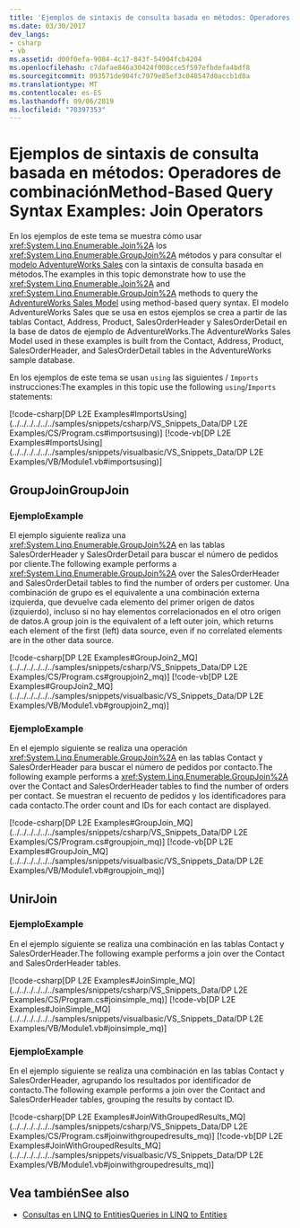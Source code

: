 ```yaml
---
title: 'Ejemplos de sintaxis de consulta basada en métodos: Operadores de combinación'
ms.date: 03/30/2017
dev_langs:
- csharp
- vb
ms.assetid: d00f0efa-9084-4c17-843f-54904fcb4204
ms.openlocfilehash: c7dafae846a30424f008cce5f597efbdefa4bdf8
ms.sourcegitcommit: 093571de904fc7979e85ef3c048547d0accb1d8a
ms.translationtype: MT
ms.contentlocale: es-ES
ms.lasthandoff: 09/06/2019
ms.locfileid: "70397353"
---
```

# <a name="method-based-query-syntax-examples-join-operators"></a><span data-ttu-id="4db23-102">Ejemplos de sintaxis de consulta basada en métodos: Operadores de combinación</span><span class="sxs-lookup"><span data-stu-id="4db23-102">Method-Based Query Syntax Examples: Join Operators</span></span>
<span data-ttu-id="4db23-103">En los ejemplos de este tema se muestra cómo usar <xref:System.Linq.Enumerable.Join%2A> los <xref:System.Linq.Enumerable.GroupJoin%2A> métodos y para consultar el [modelo AdventureWorks Sales](https://github.com/Microsoft/sql-server-samples/releases/tag/adventureworks) con la sintaxis de consulta basada en métodos.</span><span class="sxs-lookup"><span data-stu-id="4db23-103">The examples in this topic demonstrate how to use the <xref:System.Linq.Enumerable.Join%2A> and <xref:System.Linq.Enumerable.GroupJoin%2A> methods to query the [AdventureWorks Sales Model](https://github.com/Microsoft/sql-server-samples/releases/tag/adventureworks) using method-based query syntax.</span></span> <span data-ttu-id="4db23-104">El modelo AdventureWorks Sales que se usa en estos ejemplos se crea a partir de las tablas Contact, Address, Product, SalesOrderHeader y SalesOrderDetail en la base de datos de ejemplo de AdventureWorks.</span><span class="sxs-lookup"><span data-stu-id="4db23-104">The AdventureWorks Sales Model used in these examples is built from the Contact, Address, Product, SalesOrderHeader, and SalesOrderDetail tables in the AdventureWorks sample database.</span></span>  
  
 <span data-ttu-id="4db23-105">En los ejemplos de este tema se usan `using` las siguientes / `Imports` instrucciones:</span><span class="sxs-lookup"><span data-stu-id="4db23-105">The examples in this topic use the following `using`/`Imports` statements:</span></span>  
  
 [!code-csharp[DP L2E Examples#ImportsUsing](../../../../../../samples/snippets/csharp/VS_Snippets_Data/DP L2E Examples/CS/Program.cs#importsusing)]
 [!code-vb[DP L2E Examples#ImportsUsing](../../../../../../samples/snippets/visualbasic/VS_Snippets_Data/DP L2E Examples/VB/Module1.vb#importsusing)]  
  
## <a name="groupjoin"></a><span data-ttu-id="4db23-106">GroupJoin</span><span class="sxs-lookup"><span data-stu-id="4db23-106">GroupJoin</span></span>  
  
### <a name="example"></a><span data-ttu-id="4db23-107">Ejemplo</span><span class="sxs-lookup"><span data-stu-id="4db23-107">Example</span></span>  
 <span data-ttu-id="4db23-108">El ejemplo siguiente realiza una <xref:System.Linq.Enumerable.GroupJoin%2A> en las tablas SalesOrderHeader y SalesOrderDetail para buscar el número de pedidos por cliente.</span><span class="sxs-lookup"><span data-stu-id="4db23-108">The following example performs a <xref:System.Linq.Enumerable.GroupJoin%2A> over the SalesOrderHeader and SalesOrderDetail tables to find the number of orders per customer.</span></span> <span data-ttu-id="4db23-109">Una combinación de grupo es el equivalente a una combinación externa izquierda, que devuelve cada elemento del primer origen de datos (izquierdo), incluso si no hay elementos correlacionados en el otro origen de datos.</span><span class="sxs-lookup"><span data-stu-id="4db23-109">A group join is the equivalent of a left outer join, which returns each element of the first (left) data source, even if no correlated elements are in the other data source.</span></span>  
  
 [!code-csharp[DP L2E Examples#GroupJoin2_MQ](../../../../../../samples/snippets/csharp/VS_Snippets_Data/DP L2E Examples/CS/Program.cs#groupjoin2_mq)]
 [!code-vb[DP L2E Examples#GroupJoin2_MQ](../../../../../../samples/snippets/visualbasic/VS_Snippets_Data/DP L2E Examples/VB/Module1.vb#groupjoin2_mq)]  
  
### <a name="example"></a><span data-ttu-id="4db23-110">Ejemplo</span><span class="sxs-lookup"><span data-stu-id="4db23-110">Example</span></span>  
 <span data-ttu-id="4db23-111">En el ejemplo siguiente se realiza una operación <xref:System.Linq.Enumerable.GroupJoin%2A> en las tablas Contact y SalesOrderHeader para buscar el número de pedidos por contacto.</span><span class="sxs-lookup"><span data-stu-id="4db23-111">The following example performs a <xref:System.Linq.Enumerable.GroupJoin%2A> over the Contact and SalesOrderHeader tables to find the number of orders per contact.</span></span> <span data-ttu-id="4db23-112">Se muestran el recuento de pedidos y los identificadores para cada contacto.</span><span class="sxs-lookup"><span data-stu-id="4db23-112">The order count and IDs for each contact are displayed.</span></span>  
  
 [!code-csharp[DP L2E Examples#GroupJoin_MQ](../../../../../../samples/snippets/csharp/VS_Snippets_Data/DP L2E Examples/CS/Program.cs#groupjoin_mq)]
 [!code-vb[DP L2E Examples#GroupJoin_MQ](../../../../../../samples/snippets/visualbasic/VS_Snippets_Data/DP L2E Examples/VB/Module1.vb#groupjoin_mq)]  
  
## <a name="join"></a><span data-ttu-id="4db23-113">Unir</span><span class="sxs-lookup"><span data-stu-id="4db23-113">Join</span></span>  
  
### <a name="example"></a><span data-ttu-id="4db23-114">Ejemplo</span><span class="sxs-lookup"><span data-stu-id="4db23-114">Example</span></span>  
 <span data-ttu-id="4db23-115">En el ejemplo siguiente se realiza una combinación en las tablas Contact y SalesOrderHeader.</span><span class="sxs-lookup"><span data-stu-id="4db23-115">The following example performs a join over the Contact and SalesOrderHeader tables.</span></span>  
  
 [!code-csharp[DP L2E Examples#JoinSimple_MQ](../../../../../../samples/snippets/csharp/VS_Snippets_Data/DP L2E Examples/CS/Program.cs#joinsimple_mq)]
 [!code-vb[DP L2E Examples#JoinSimple_MQ](../../../../../../samples/snippets/visualbasic/VS_Snippets_Data/DP L2E Examples/VB/Module1.vb#joinsimple_mq)]  
  
### <a name="example"></a><span data-ttu-id="4db23-116">Ejemplo</span><span class="sxs-lookup"><span data-stu-id="4db23-116">Example</span></span>  
 <span data-ttu-id="4db23-117">En el ejemplo siguiente se realiza una combinación en las tablas Contact y SalesOrderHeader, agrupando los resultados por identificador de contacto.</span><span class="sxs-lookup"><span data-stu-id="4db23-117">The following example performs a join over the Contact and SalesOrderHeader tables, grouping the results by contact ID.</span></span>  
  
 [!code-csharp[DP L2E Examples#JoinWithGroupedResults_MQ](../../../../../../samples/snippets/csharp/VS_Snippets_Data/DP L2E Examples/CS/Program.cs#joinwithgroupedresults_mq)]
 [!code-vb[DP L2E Examples#JoinWithGroupedResults_MQ](../../../../../../samples/snippets/visualbasic/VS_Snippets_Data/DP L2E Examples/VB/Module1.vb#joinwithgroupedresults_mq)]  
  
## <a name="see-also"></a><span data-ttu-id="4db23-118">Vea también</span><span class="sxs-lookup"><span data-stu-id="4db23-118">See also</span></span>

- [<span data-ttu-id="4db23-119">Consultas en LINQ to Entities</span><span class="sxs-lookup"><span data-stu-id="4db23-119">Queries in LINQ to Entities</span></span>](queries-in-linq-to-entities.md)

